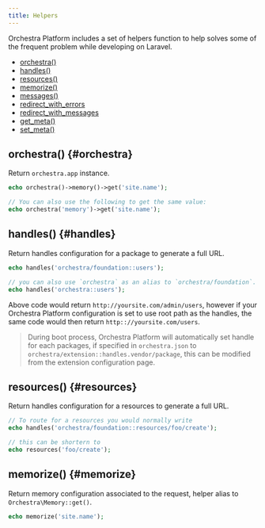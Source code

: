 ```yaml
---
title: Helpers
---
```


Orchestra Platform includes a set of helpers function to help solves some of the frequent problem while developing on Laravel.

* [orchestra()](#orchestra)
* [handles()](#handles)
* [resources()](#resources)
* [memorize()](#memorize)
* [messages()](#messages)
* [redirect_with_errors](#redirect_with_errors)
* [redirect_with_messages](#redirect_with_messages)
* [get_meta()](#get_meta)
* [set_meta()](#set_meta)

## orchestra() {#orchestra}

Return `orchestra.app` instance.

```php
echo orchestra()->memory()->get('site.name');

// You can also use the following to get the same value:
echo orchestra('memory')->get('site.name');
```

## handles() {#handles}

Return handles configuration for a package to generate a full URL.

```php
echo handles('orchestra/foundation::users');

// you can also use `orchestra` as an alias to `orchestra/foundation`.
echo handles('orchestra::users');
```

Above code would return `http://yoursite.com/admin/users`, however if your Orchestra Platform configuration is set to use root path as the handles, the same code would then return `http:://yoursite.com/users`.

> During boot process, Orchestra Platform will automatically set handle for each packages, if specified in `orchestra.json` to `orchestra/extension::handles.vendor/package`, this can be modified from the extension configuration page.

## resources() {#resources}

Return handles configuration for a resources to generate a full URL.

```php
// To route for a resources you would normally write
echo handles('orchestra/foundation::resources/foo/create');

// this can be shortern to
echo resources('foo/create');
```

## memorize() {#memorize}

Return memory configuration associated to the request, helper alias to `Orchestra\Memory::get()`.

```php
echo memorize('site.name');
```

